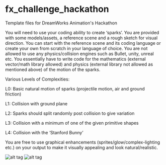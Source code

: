 # fx_challenge_hackathon
Template files for DreamWorks Animation's Hackathon

You will need to use your coding ability to create ‘sparks’. You are provided with some models/assets, a reference scene and a rough sketch for visual direction. You can start with the reference scene and its coding language or create your own from scratch in your language of choice. You are not allowed to use any physics/collision engines such as Bullet, unity, unreal etc. You essentially have to write code for the mathematics (external vector/math library allowed) and physics (external library not allowed as mentioned above) of the motion of the sparks.


Various Levels of Complexities: 

L0: Basic natural motion of sparks (projectile motion, air and ground friction)

L1: Collision with ground plane

L2: Sparks should split randomly post collision to give variation

L3: Collision with a minimum of one of the given primitive shapes 

L4: Collision with the ‘Stanford Bunny’

You are free to use graphical enhancements (sprites/glow/complex-lighting etc.) on your output to make it visually appealing and look natural/realistic.

![alt tag](https://github.com/usama-ghufran/fx_challenge_hackathon/blob/master/persp.jpg)
![alt tag](https://github.com/usama-ghufran/fx_challenge_hackathon/blob/master/ortho.jpg)



